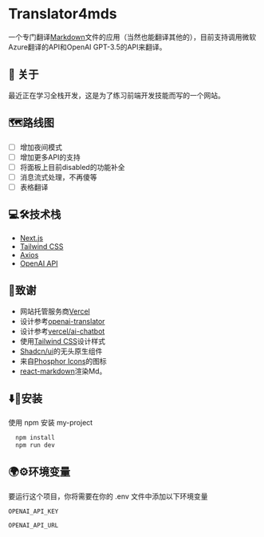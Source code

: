 
# Translator4mds

一个专门翻译[Markdown](https://markdown.com.cn/basic-syntax/)文件的应用（当然也能翻译其他的），目前支持调用微软Azure翻译的API和OpenAI GPT-3.5的API来翻译。

## 🚀 关于
最近正在学习全栈开发，这是为了练习前端开发技能而写的一个网站。


## 🗺️路线图

- [ ] 增加夜间模式
- [ ] 增加更多API的支持
- [ ] 将面板上目前disabled的功能补全
- [ ] 消息流式处理，不再傻等
- [ ] 表格翻译

## 💻🛠️技术栈

- [Next.js](https://nextjs.org/)
- [Tailwind CSS](https://tailwindcss.com/)
- [Axios](https://www.axios-http.cn/)
- [OpenAI API](https://platform.openai.com/overview)

## 🙏致谢

- 网站托管服务商[Vercel](https://vercel.com/)
- 设计参考[openai-translator](https://github.com/LanceMoe/openai-translator)
- 设计参考[vercel/ai-chatbot](https://github.com/vercel/ai-chatbot)
- 使用[Tailwind CSS](https://tailwindcss.com/)设计样式
- [Shadcn/ui](https://ui.shadcn.com/)的无头原生组件
- 来自[Phosphor Icons](https://phosphoricons.com/)的图标
- [react-markdown](https://github.com/remarkjs/react-markdown)渲染Md。


## ⬇️🔧安装

使用 npm 安装 my-project

```bash
  npm install
  npm run dev
```

## 🌍⚙️环境变量

要运行这个项目，你将需要在你的 .env 文件中添加以下环境变量

`OPENAI_API_KEY`

`OPENAI_API_URL`

